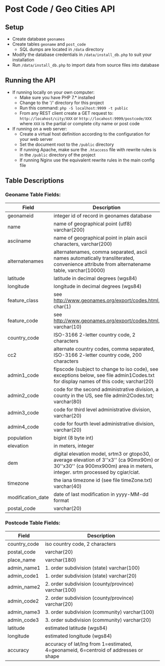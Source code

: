 # Post Code / Geo Cities API

## Setup
* Create database `geonames`
* Create tables `geoname` and `post_code`
  * SQL dumps are located in `/data` directory
* Modify the database credentials in `/data/install_db.php` to suit your installation
* Run `/data/install_db.php` to import data from source files into database

## Running the API
* If running locally on your own computer:
  * Make sure you have PHP 7.* installed
  * Change to the '/' directory for this project
  * Run this command: `php -S localhost:9999 -t public`
  * From any REST client create a GET request to: `http://locahost/city/XXX` or `http://locahost:9999/postcode/XXX` where `XXX` is the partial or complete city name or post code
* If running on a web server:
  * Create a virtual host definition according to the configuration for your web server
  * Set the document root to the `/public` directory
  * If running Apache, make sure the `.htaccess` file with rewrite rules is in the `/public` directory of the project
  * If running Nginx use the equivalent rewrite rules in the main config file

## Table Descriptions
### Geoname Table Fields:
| Field             | Description |
| ------------------|-------------------------------- |
| geonameid         | integer id of record in geonames database |
| name              | name of geographical point (utf8) varchar(200) |
| asciiname         | name of geographical point in plain ascii characters, varchar(200) |
| alternatenames    | alternatenames, comma separated, ascii names automatically transliterated, convenience attribute from alternatename table, varchar(10000) |
| latitude          | latitude in decimal degrees (wgs84) |
| longitude         | longitude in decimal degrees (wgs84) |
| feature_class     | see http://www.geonames.org/export/codes.html, char(1) |
| feature_code      | see http://www.geonames.org/export/codes.html, varchar(10) |
| country_code      | ISO-3166 2-letter country code, 2 characters |
| cc2               | alternate country codes, comma separated, ISO-3166 2-letter country code, 200 characters |
| admin1_code       | fipscode (subject to change to iso code), see exceptions below, see file admin1Codes.txt for display names of this code; varchar(20) |
| admin2_code       | code for the second administrative division, a county in the US, see file admin2Codes.txt; varchar(80) |
| admin3_code       | code for third level administrative division, varchar(20) |
| admin4_code       | code for fourth level administrative division, varchar(20) |
| population        | bigint (8 byte int) |
| elevation         | in meters, integer |
| dem               | digital elevation model, srtm3 or gtopo30, average elevation of 3''x3'' (ca 90mx90m) or 30''x30'' (ca 900mx900m) area in meters, integer. srtm processed by cgiar/ciat. |
| timezone          | the iana timezone id (see file timeZone.txt) varchar(40) |
| modification_date | date of last modification in yyyy-MM-dd format |
| postal_code       | varchar(20) |

### Postcode Table Fields:
| Field             | Description |
| ------------------|---------------------------------------- |
| country_code      | iso country code, 2 characters |
| postal_code       | varchar(20) |
| place_name        | varchar(180) |
| admin_name1       | 1. order subdivision (state) varchar(100) |
| admin_code1       | 1. order subdivision (state) varchar(20) |
| admin_name2       | 2. order subdivision (county/province) varchar(100) |
| admin_code2       | 2. order subdivision (county/province) varchar(20) |
| admin_name3       | 3. order subdivision (community) varchar(100) |
| admin_code3       | 3. order subdivision (community) varchar(20) |
| latitude          | estimated latitude (wgs84) |
| longitude         | estimated longitude (wgs84) |
| accuracy          | accuracy of lat/lng from 1=estimated, 4=geonameid, 6=centroid of addresses or shape |
